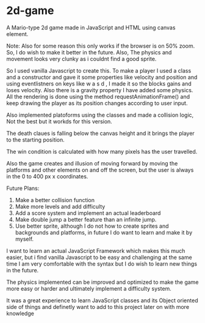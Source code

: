 # 2d-game
A Mario-type 2d game made in JavaScript and HTML using canvas element.

Note: Also for some reason this only works if the browser is on 50% zoom. So, I do wish to make it better in the future. Also, The physics and movement looks very clunky as i couldnt find a good sprite.

So I used vanilla Javascript to create this. To make a player I used a class and a constructor and gave it some properties like velocity and position and using eventlistners on keys like w a s d , I made it so the blocks gains and loses velocity. Also there is a gravity property I have added some physics. All the rendering is done using the method  requestAnimationFrame() and keep drawing the player as its position changes according to user input.

Also implemented platoforms using the classes and made a collision logic, Not the best but it workds for this version.

The death claues is falling below the canvas height and it brings the player to the starting position.

The win condition is calculated with how many pixels has the user travelled.

Also the game creates and illusion of moving forward by moving the platforms and other elements on and off the screen, but the user is always in the 0 to 400 px x coordinates.

Future Plans: 
1. Make a better collision function
2. Make more levels and add difficulty
3. Add a score system and implement an actual leaderboard
4. Make double jump a better feature than an infinite jump.
5. Use better sprite, although I do not how to create sprites and backgrounds and platforms, in future I do want to learn and make it by myself.

I want to learn an actual JavaScript Framework which makes this much easier, but i find vanilla Javascript to be easy and challenging at the same time I am very comfortable with the syntax but I do wish to learn new things in the future.

The physics implemented can be improved and optimized to make the game more easy or harder and ultimately implement a difficulty system.

It was a great experience to learn JavaScript classes and its Object oriented side of things and definetly want to add to this project later on with more knowledge
